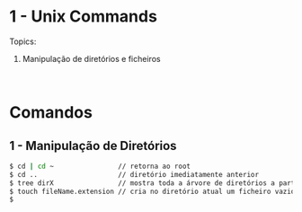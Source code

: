 # 1 - Unix Commands

Topics:

1. Manipulação de diretórios e ficheiros

<br>

# Comandos

## 1 - Manipulação de Diretórios

```bash
$ cd | cd ~                // retorna ao root
$ cd ..                    // diretório imediatamente anterior
$ tree dirX                // mostra toda a árvore de diretórios a partir de dirX
$ touch fileName.extension // cria no diretório atual um ficheiro vazio
$ 
```